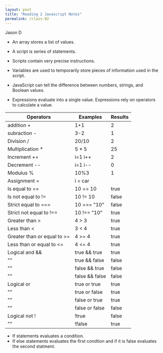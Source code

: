 ```yaml
---
layout: post
title: "Reading 2 Javascript Notes"
permalink: /class-02
---
```

Jason D

* An array stores a list of values. 

* A script is series of statements. 

* Scripts contain very precise instructions. 

* Variables are used to temporarily store pieces of information used in the script.

* JavaScript can tell the difference between numbers, strings, and Boolean values.

* Expressions evaluate into a single value. Expressions rely on operators to calculate a value.

Operators | Examples | Results
---------|---------|---------
addition + | 1+1 | 2
subraction - | 3-2 | 1
Division / | 20/10 | 2
Multiplication * |5 * 5 | 25
Increment ++ | i=1 i++ | 2
Decrement -- | i=1 i-- | 0
Modulus % | 10%3 | 1
Assignment = | i = car | 
Is equal to == | 10 == 10  | true
Is not equal to != | 10 != 10 | false
Strict equal to === | 10 === "10" | false
Strict not equal to !== | 10 !== "10"| true
Greater than > | 4 > 3| true
Less than < | 3 < 4 | true
Greater than or equal to >= | 4 >= 4 | true
Less than or equal to <= | 4 <= 4 | true
Logical and && | true && true | true
 "" | true && false | false
 "" | false && true | false
 "" | false && false | false
Logical or | true or true | true
 "" |true or false | true
 "" | false or true | true
 "" | false or false | false
Logical not ! | !true | false
 "" | !false | true
 
* If statements evaluates a condition.
* If else statements evaluates the first condtion and if it is false evaluates the second statment.
